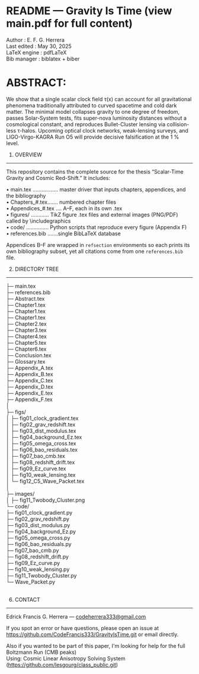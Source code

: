 
README  —  Gravity Is Time
(view main.pdf for full content)
===============================================================

Author :  E. F. G. Herrera <br>
Last edited :  May 30, 2025 <br>
LaTeX engine :  pdfLaTeX <br>
Bib manager :  biblatex + biber <br>


ABSTRACT:<br>
===============================================================
We show that a single scalar clock field τ(x) can account for all
gravitational phenomena traditionally attributed to curved spacetime
and cold dark matter.  The minimal model collapses gravity to one
degree of freedom, passes Solar-System tests, fits super-nova
luminosity distances without a cosmological constant, and reproduces
Bullet-Cluster lensing via collision-less τ-halos.  Upcoming optical
clock networks, weak-lensing surveys, and LIGO-Virgo-KAGRA Run O5 will
provide decisive falsification at the 1 % level. 
<br>

1.  OVERVIEW
----------------------------------------------------------------
This repository contains the complete source for the thesis
“Scalar-Time Gravity and Cosmic Red-Shift.”  It includes: <br>

  • main.tex .................  master driver that inputs chapters,
                          appendices, and the bibliography <br>
  • Chapters_#.tex....... numbered chapter files <br>
  • Appendices_#.tex .... A–F, each in its own .tex <br>
  • figures/ ............ TikZ figure .tex files and external
                          images (PNG/PDF) called by \includegraphics<br>
  • code/ ............... Python scripts that reproduce every
                          figure (Appendix F) <br>
  • references.bib .......single BibLaTeX database <br>

Appendices B–F are wrapped in `refsection` environments so each prints
its own bibliography subset, yet all citations come from one
`references.bib` file.<br>


2.  DIRECTORY TREE
----------------------------------------------------------------
├─ main.tex <br>
├─ references.bib <br>
├─ Abstract.tex <br>
├─ Chapter1.tex <br>
├─ Chapter1.tex <br>
├─ Chapter1.tex <br>
├─ Chapter2.tex <br>
├─ Chapter3.tex <br>
├─ Chapter4.tex <br>
├─ Chapter5.tex <br>
├─ Chapter6.tex <br>
├─ Conclusion.tex  <br>
├─ Glossary.tex<br>
├─ Appendix_A.tex<br>
├─ Appendix_B.tex<br>
├─ Appendix_C.tex<br>
├─ Appendix_D.tex<br>
├─ Appendix_E.tex<br>
├─ Appendix_F.tex<br>
│ <br>
├─ figs/<br>
│   ├─ fig01_clock_gradient.tex<br>
│   ├─ fig02_grav_redshift.tex<br>
│   ├─ fig03_dist_modulus.tex<br>
│   ├─ fig04_background_Ez.tex<br>
│   ├─ fig05_omega_cross.tex<br>
│   ├─ fig06_bao_residuals.tex<br>
│   ├─ fig07_bao_cmb.tex<br>
│   ├─ fig08_redshift_drift.tex<br>
│   ├─ fig09_Ez_curve.tex<br>
│   ├─ fig10_weak_lensing.tex<br>
│   └─ fig12_C5_Wave_Packet.tex<br>
│   <br>
├─ images/<br>
│   ├─ fig11_Twobody_Cluster.png<br>
└─ code/<br>
   ├─ fig01_clock_gradient.py<br>
   ├─ fig02_grav_redshift.py<br>
   ├─ fig03_dist_modulus.py<br>
   ├─ fig04_background_Ez.py<br>
   ├─ fig05_omega_cross.py<br>
   ├─ fig06_bao_residuals.py<br>
   ├─ fig07_bao_cmb.py<br>
   ├─ fig08_redshift_drift.py<br>
   ├─ fig09_Ez_curve.py<br>
   ├─ fig10_weak_lensing.py<br>
   ├─ fig11_Twobody_Cluster.py<br>
   └─ Wave_Packet.py<br>
<br>

6.  CONTACT
----------------------------------------------------------------
Edrick Francis G. Herrera — codeherrera333@gmail.com

If you spot an error or have questions, please open an issue at
https://github.com/CodeFrancis333/GravityIsTime.git or email directly.

Also if you wanted to be part of this paper, I'm looking for help for the full Boltzmann Run (CMB peaks) <br>
Using: Cosmic Linear Anisotropy Solving System (https://github.com/lesgourg/class_public.git)
